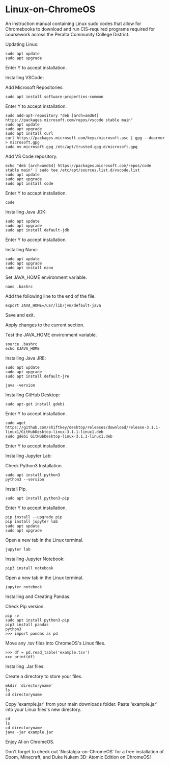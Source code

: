 # Linux-on-ChromeOS
An instruction manual containing Linux sudo codes that allow for Chromebooks to download and run CIS-required programs required for coursework across the Peralta Community College District.
    
Updating Linux:

    sudo apt update
    sudo apt upgrade

Enter Y to accept installation.

Installing VSCode:

Add Microsoft Repositories.

    sudo apt install software-properties-common

Enter Y to accept installation.
    
    sudo add-apt-repository "deb [arch=amd64] https://packages.microsoft.com/repos/vscode stable main"
    sudo apt update
    sudo apt upgrade
    sudo apt install curl
    curl https://packages.microsoft.com/keys/microsoft.asc | gpg --dearmor > microsoft.gpg
    sudo mv microsoft.gpg /etc/apt/trusted.gpg.d/microsoft.gpg

Add VS Code repository.

    echo "deb [arch=amd64] https://packages.microsoft.com/repos/code stable main" | sudo tee /etc/apt/sources.list.d/vscode.list
    sudo apt update
    sudo apt upgrade
    sudo apt install code

Enter Y to accept installation.

    code

Installing Java JDK:

    sudo apt update
    sudo apt upgrade
    sudo apt install default-jdk

Enter Y to accept installation.

Installing Nano:

    sudo apt update
    sudo apt upgrade
    sudo apt install nano

Set JAVA_HOME environment variable.

    nano .bashrc

Add the following line to the end of the file.

    export JAVA_HOME=/usr/lib/jvm/default-java

Save and exit.

Apply changes to the current section.

Test the JAVA_HOME environment variable.

    source .bashrc
    echo $JAVA_HOME

Installing Java JRE:

    sudo apt update
    sudo apt upgrade
    sudo apt install default-jre

    java -version

Installing GitHub Desktop:

    sudo apt-get install gdebi

Enter Y to accept installation.
    
    sudo wget https://github.com/shiftkey/desktop/releases/download/release-3.1.1-linux1/GitHubDesktop-linux-3.1.1-linux1.deb
    sudo gdebi GitHubDesktop-linux-3.1.1-linux1.deb

Enter Y to accept installation.

Installing Jupyter Lab:

Check Python3 Installation.

    sudo apt install python3
    python3 --version

Install Pip.

    sudo apt install python3-pip

Enter Y to accept installation.

    pip install --upgrade pip
    pip install jupyter lab
    sudo apt update
    sudo apt upgrade

Open a new tab in the Linux terminal.

    jupyter lab

Installing Jupyter Notebook:

    pip3 install notebook

Open a new tab in the Linux terminal.
    
    jupyter notebook

Installing and Creating Pandas.

Check Pip version.

    pip -v
    sudo apt install python3-pip
    pip3 install pandas
    python3
    >>> import pandas as pd

Move any .tsv files into ChromeOS's Linux files.
    
    >>> df = pd.read_table('example.tsv')
    >>> print(df)

Installing .Jar files:

Create a directory to store your files.

    mkdir 'directoryname'
    ls
    cd directoryname

Copy 'example.jar' from your main downloads folder.
Paste 'example.jar' into your Linux files's new directory.

    cd
    ls
    cd directoryname
    java -jar example.jar

Enjoy AI on ChromeOS.

Don't forget to check out 'Nostalgia-on-ChromeOS' for a free installation of Doom, Minecraft, and Duke Nukem 3D: Atomic Edition on ChromeOS!
